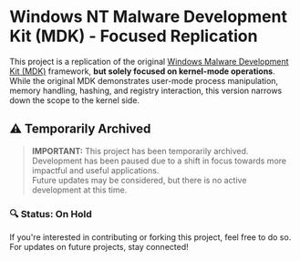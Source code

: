# Windows NT Malware Development Kit (MDK) - Focused Replication

This project is a replication of the original [Windows Malware Development Kit (MDK)](https://github.com/damariion/win-mdk) framework, **but solely focused on kernel-mode operations**. While the original MDK demonstrates user-mode process manipulation, memory handling, hashing, and registry interaction, this version narrows down the scope to the kernel side.

## ⚠️ **Temporarily Archived** 

> **IMPORTANT:** This project has been temporarily archived.  
> Development has been paused due to a shift in focus towards more impactful and useful applications.  
> Future updates may be considered, but there is no active development at this time.

### 🔍 Status: **On Hold**  
If you're interested in contributing or forking this project, feel free to do so.  
For updates on future projects, stay connected!
